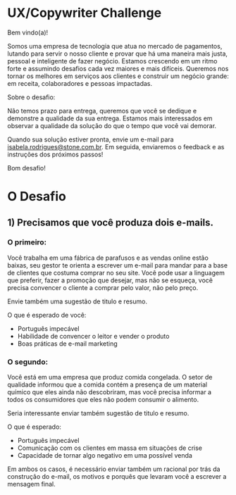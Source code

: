 # UX/Copywriter Challenge
Bem vindo(a)!

Somos uma empresa de tecnologia que atua no mercado de pagamentos, lutando para servir o nosso cliente e provar que há uma maneira mais justa, pessoal e inteligente de fazer negócio. Estamos crescendo em um ritmo forte e assumindo desafios cada vez maiores e mais difíceis. Queremos nos tornar os melhores em serviços aos clientes e construir um negócio grande: em receita, colaboradores e pessoas impactadas.

Sobre o desafio:

Não temos prazo para entrega, queremos que você se dedique e demonstre a qualidade da sua entrega. Estamos mais interessados em observar a qualidade da solução do que o tempo que você vai demorar.

Quando sua solução estiver pronta, envie um e-mail para isabela.rodrigues@stone.com.br. Em seguida, enviaremos o feedback e as instruções dos próximos passos!

Bom desafio!

# O Desafio

## 1) Precisamos que você produza dois e-mails. 

### O primeiro:
Você trabalha em uma fábrica de parafusos e as vendas online estão baixas, seu gestor te orienta a escrever um e-mail para mandar para a base de clientes que costuma comprar no seu site. Você pode usar a linguagem que preferir, fazer a promoção que desejar, mas não se esqueça, você precisa convencer o cliente a comprar pelo valor, não pelo preço.

Envie também uma sugestão de titulo e resumo.

O que é esperado de você: 
- Português impecável
- Habilidade de convencer o leitor e vender o produto
- Boas práticas de e-mail marketing

### O segundo:
Você está em uma empresa que produz comida congelada. O setor de qualidade informou que a comida contém a presença de um material químico que eles ainda não descobriram, mas você precisa informar a todos os consumidores que eles não podem consumir o alimento. 

Seria interessante enviar também sugestão de titulo e resumo.

O que é esperado:
- Português impecável
- Comunicação com os clientes em massa em situações de crise
- Capacidade de tornar algo negativo em uma possível venda

Em ambos os casos, é necessário enviar também um racional por trás da construção do e-mail, os motivos e porquês que levaram você a escrever a mensagem final.
